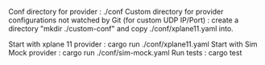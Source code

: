 
Conf directory for provider : ./conf
Custom directory for provider configurations not watched by Git (for custom UDP IP/Port) : create a directory "mkdir ./custom-conf" and copy ./conf/xplane11.yaml into.

Start with xplane 11 provider : cargo run ./conf/xplane11.yaml
Start with Sim Mock provider : cargo run ./conf/sim-mock.yaml
Run tests : cargo test